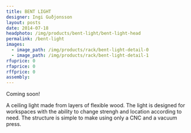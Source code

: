 ```yaml
---
title: BENT LIGHT
designer: Ingi Guðjonsson
layout: posts
date: 2014-07-18
headphoto: /img/products/bent-light/bent-light-head
permalink: /bent-light
images:  
  - image_path: /img/products/rack/bent-light-detail-0
  - image_path: /img/products/rack/bent-light-detail-1
rfuprice: 0
rfaprice: 0
rffprice: 0
assembly: 
---
```


Coming soon!

A ceiling light made from layers of flexible wood. The light is designed for workspaces with the ability to change strengh and location according to need. The structure is simple to make using only a CNC and a vacuum press.